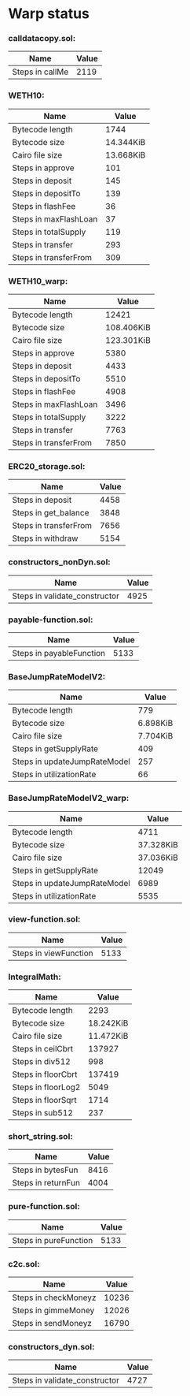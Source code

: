 # Warp status
### calldatacopy.sol:
| Name | Value |
| ----------- | ----------- |
| Steps in callMe | 2119 |
### WETH10:
| Name | Value |
| ----------- | ----------- |
| Bytecode length | 1744 |
| Bytecode size | 14.344KiB |
| Cairo file size | 13.668KiB |
| Steps in approve | 101 |
| Steps in deposit | 145 |
| Steps in depositTo | 139 |
| Steps in flashFee | 36 |
| Steps in maxFlashLoan | 37 |
| Steps in totalSupply | 119 |
| Steps in transfer | 293 |
| Steps in transferFrom | 309 |
### WETH10_warp:
| Name | Value |
| ----------- | ----------- |
| Bytecode length | 12421 |
| Bytecode size | 108.406KiB |
| Cairo file size | 123.301KiB |
| Steps in approve | 5380 |
| Steps in deposit | 4433 |
| Steps in depositTo | 5510 |
| Steps in flashFee | 4908 |
| Steps in maxFlashLoan | 3496 |
| Steps in totalSupply | 3222 |
| Steps in transfer | 7763 |
| Steps in transferFrom | 7850 |
### ERC20_storage.sol:
| Name | Value |
| ----------- | ----------- |
| Steps in deposit | 4458 |
| Steps in get_balance | 3848 |
| Steps in transferFrom | 7656 |
| Steps in withdraw | 5154 |
### constructors_nonDyn.sol:
| Name | Value |
| ----------- | ----------- |
| Steps in validate_constructor | 4925 |
### payable-function.sol:
| Name | Value |
| ----------- | ----------- |
| Steps in payableFunction | 5133 |
### BaseJumpRateModelV2:
| Name | Value |
| ----------- | ----------- |
| Bytecode length | 779 |
| Bytecode size | 6.898KiB |
| Cairo file size | 7.704KiB |
| Steps in getSupplyRate | 409 |
| Steps in updateJumpRateModel | 257 |
| Steps in utilizationRate | 66 |
### BaseJumpRateModelV2_warp:
| Name | Value |
| ----------- | ----------- |
| Bytecode length | 4711 |
| Bytecode size | 37.328KiB |
| Cairo file size | 37.036KiB |
| Steps in getSupplyRate | 12049 |
| Steps in updateJumpRateModel | 6989 |
| Steps in utilizationRate | 5535 |
### view-function.sol:
| Name | Value |
| ----------- | ----------- |
| Steps in viewFunction | 5133 |
### IntegralMath:
| Name | Value |
| ----------- | ----------- |
| Bytecode length | 2293 |
| Bytecode size | 18.242KiB |
| Cairo file size | 11.472KiB |
| Steps in ceilCbrt | 137927 |
| Steps in div512 | 998 |
| Steps in floorCbrt | 137419 |
| Steps in floorLog2 | 5049 |
| Steps in floorSqrt | 1714 |
| Steps in sub512 | 237 |
### short_string.sol:
| Name | Value |
| ----------- | ----------- |
| Steps in bytesFun | 8416 |
| Steps in returnFun | 4004 |
### pure-function.sol:
| Name | Value |
| ----------- | ----------- |
| Steps in pureFunction | 5133 |
### c2c.sol:
| Name | Value |
| ----------- | ----------- |
| Steps in checkMoneyz | 10236 |
| Steps in gimmeMoney | 12026 |
| Steps in sendMoneyz | 16790 |
### constructors_dyn.sol:
| Name | Value |
| ----------- | ----------- |
| Steps in validate_constructor | 4727 |
